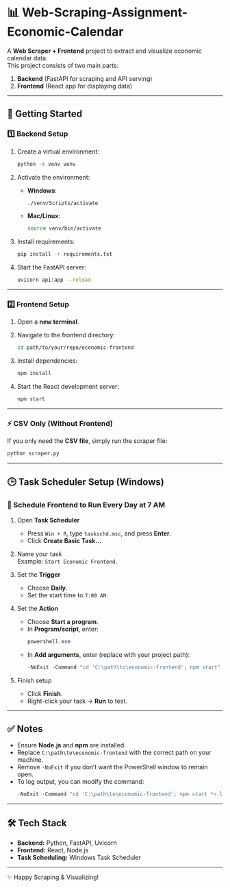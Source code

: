 # 📊 Web-Scraping-Assignment-Economic-Calendar

A **Web Scraper + Frontend** project to extract and visualize economic calendar data.  
This project consists of two main parts:
1. **Backend** (FastAPI for scraping and API serving)
2. **Frontend** (React app for displaying data)

---

## 🚀 Getting Started

### 1️⃣ Backend Setup
1. Create a virtual environment:
   ```bash
   python -m venv venv
   ```

2. Activate the environment:
   - **Windows**:
     ```bash
     ./venv/Scripts/activate
     ```
   - **Mac/Linux**:
     ```bash
     source venv/bin/activate
     ```

3. Install requirements:
   ```bash
   pip install -r requirements.txt
   ```

4. Start the FastAPI server:
   ```bash
   uvicorn api:app --reload
   ```

---

### 2️⃣ Frontend Setup
1. Open a **new terminal**.

2. Navigate to the frontend directory:
   ```bash
   cd path/to/your/repo/economic-frontend
   ```

3. Install dependencies:
   ```bash
   npm install
   ```

4. Start the React development server:
   ```bash
   npm start
   ```

---

### ⚡ CSV Only (Without Frontend)
If you only need the **CSV file**, simply run the scraper file:
```bash
python scraper.py
```

---

## 🕒 Task Scheduler Setup (Windows)

### 🔄 Schedule Frontend to Run Every Day at 7 AM

1. Open **Task Scheduler**  
   - Press `Win + R`, type `taskschd.msc`, and press **Enter**.  
   - Click **Create Basic Task...**

2. Name your task  
   Example: `Start Economic Frontend`.

3. Set the **Trigger**  
   - Choose **Daily**.  
   - Set the start time to `7:00 AM`.

4. Set the **Action**  
   - Choose **Start a program**.  
   - In **Program/script**, enter:
     ```powershell
     powershell.exe
     ```
   - In **Add arguments**, enter (replace with your project path):
     ```powershell
     -NoExit -Command "cd 'C:\path\to\economic-frontend'; npm start"
     ```

5. Finish setup  
   - Click **Finish**.  
   - Right-click your task → **Run** to test.

---

## ✅ Notes
- Ensure **Node.js** and **npm** are installed.  
- Replace `C:\path\to\economic-frontend` with the correct path on your machine.  
- Remove `-NoExit` if you don’t want the PowerShell window to remain open.  
- To log output, you can modify the command:
  ```powershell
  -NoExit -Command "cd 'C:\path\to\economic-frontend'; npm start *> log.txt 2>&1"
  ```

---

## 🛠️ Tech Stack
- **Backend:** Python, FastAPI, Uvicorn  
- **Frontend:** React, Node.js  
- **Task Scheduling:** Windows Task Scheduler  

---
✨ Happy Scraping & Visualizing!
